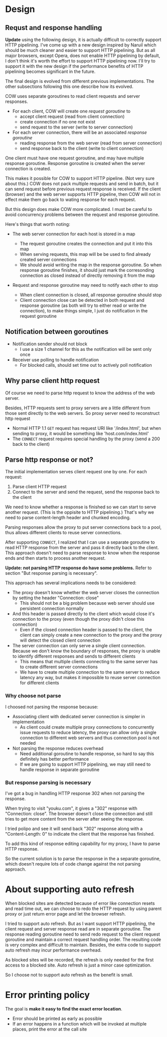 # Design #

## Requst and response handling ##

**Update** using the following design, it is actually difficult to correctly support HTTP pipelining. I've come up with a new design inspired by Naruil which should be much cleaner and easier to support HTTP pipelining. But as all major browsers, except Opera, does not enable HTTP pipelining by default, I don't think it's worth the effort to support HTTP pipelining now. I'll try to support it with the new design if the performance benefits of HTTP pipelining becomes significant in the future.

The final design is evolved from different previous implementations. The other subsections following this one describe how its evolved.

COW uses separate goroutines to read client requests and server responses.

- For each client, COW will create one *request goroutine* to
  - accept client request (read from client connection)
  - create connection if no one not exist
  - send request to the server (write to server connection)
- For each server connection, there will be an associated *response goroutine*
  - reading response from the web server (read from server connection)
  - send response back to the client (write to client connection)

One client must have one request goroutine, and may have multiple response goroutine. Response goroutine is created when the server connection is created.

This makes it possible for COW to support HTTP pipeline. (Not very sure about this.) COW does not pack multiple requests and send in batch, but it can send request before previous request response is received. If the client (browser) and the web server supports HTTP pipeline, then COW will not in effect make them go back to wating response for each request.

But this design does make COW more complicated. I must be careful to avoid concurrency problems between the request and response goroutine.

Here's things that worth noting:

- The web server connection for each host is stored in a map
  - The request goroutine creates the connection and put it into this map
  - When serving requests, this map will be be used to find already created server connections
  - We should avoid writing the map in the response goroutine. So when response goroutine finishes, it should just mark the corresonding connection as closed instead of directly removing it from the map

- Request and response goroutine may need to notify each other to stop
  - When client connection is closed, all response goroutine should stop
  - Client connection close can be detected in both request and response goroutine (as both will try to either read or write the connection), to make things simple, I just do notification in the request goroutine

## Notification between goroutines

- Notification sender should not block
  - I use a size 1 channel for this as the notification will be sent only once
- Receiver use polling to handle notification
  - For blocked calls, should set time out to actively poll notification

## Why parse client http request ##

Of course we need to parse http request to know the address of the web server.

Besides, HTTP requests sent to proxy servers are a little different from those sent directly to the web servers. So proxy server need to reconstruct http request

- Normal HTTP 1.1 `GET` request has request URI like '/index.html', but when sending to proxy, it would be something like 'host.com/index.html'
- The `CONNECT` request requires special handling by the proxy (send a 200 back to the client)

## Parse http response or not? ##

The initial implementation serves client request one by one. For each request:

1. Parse client HTTP request
2. Connect to the server and send the request, send the response back to the client

We need to know whether a response is finished so we can start to serve another request. (This is the oppisite to HTTP pipelining.) That's why we need to parse content-length header and chunked encoding.

Parsing responses allow the proxy to put server connections back to a pool, thus allows different clients to reuse server connections.

After supporting `CONNECT`, I realized that I can use a separate goroutine to read HTTP response from the server and pass it directly back to the client. This approach doesn't need to parse response to know when the response ends and then starts to process another request.

**Update: not parsing HTTP response do have some problems.** Refer to section "But response parsing is necessary".

This approach has several implications needs to be considered:

- The proxy doesn't know whether the web server closes the connection by setting the header "Connection: close"
  - This should not be a big problem because web server should use persistent connection normally
- And this header is passed directly to the client which would close it's connection to the proxy (even though the proxy didn't close this connection)
  - Even if the closed connection header is passed to the client, the client can simply create a new connection to the proxy and the proxy will detect the closed client connection
- The server connection can only serve a single client connection. Because we don't know the boundary of responses, the proxy is unable to identify different responses and sends to different clients
  - This means that multiple clients connecting to the same server has to create different server connections
  - We have to create multiple connection to the same server to reduce latency any way, but makes it impossible to reuse server connection for different clients

### Why choose not parse ###

I choosed not parsing the response because:

- Associating client with dedicated server connection is simpler in implementation
  - As client could create multiple proxy connections to concurrently issue requests to reduce latency, the proxy can allow only a single connection to different web servers and thus connection pool is not needed
- Not parsing the response reduces overhead
  - Need additional goroutine to handle response, so hard to say this definitely has better performance
  - If we are going to support HTTP pipelining, we may still need to handle response in separate goroutine

### But response parsing is necessary ###

I've got a bug in handling HTTP response 302 when not parsing the response.

When trying to visit "youku.com", it gives a "302" response with "Connection: close". The browser doesn't close the connection and still tries to get more content from the server after seeing the response.

I tried polipo and see it will send back "302" response along with a "Content-Length: 0" to indicate the client that the response has finished.

To add this kind of response editing capability for my proxy, I have to parse HTTP response.

So the current solution is to parse the response in the a separate goroutine, which doesn't require lots of code change against the not parsing approach.

# About supporting auto refresh #

When blocked sites are detected because of error like connection resets and read time out, we can choose to redo the HTTP request by using parent proxy or just return error page and let the browser refresh.

I tried to support auto refresh. But as I want support HTTP pipelining, the client request and server response read are in separate goroutine. The response reading goroutine need to send redo request to the client request goroutine and maintain a correct request handling order. The resulting code is very complex and difficult to maintain. Besides, the extra code to support auto refresh may incur performance overhead.

As blocked sites will be recorded, the refresh is only needed for the first access to a blocked site. Auto refresh is just a minor case optimization.

So I choose not to support auto refresh as the benefit is small.

# Error printing policy #

The goal is **make it easy to find the exact error location**.

- Error should be printed as early as possible
- If an error happens in a function which will be invoked at multiple places, print the error at the call site
